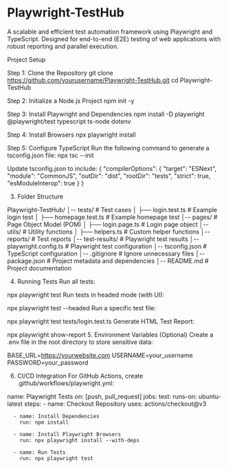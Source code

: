 # Playwright-TestHub
A scalable and efficient test automation framework using Playwright and TypeScript. Designed for end-to-end (E2E) testing of web applications with robust reporting and parallel execution.

Project Setup

Step 1: Clone the Repository
git clone https://github.com/yourusername/Playwright-TestHub.git
cd Playwright-TestHub

Step 2: Initialize a Node.js Project
npm init -y

Step 3: Install Playwright and Dependencies
npm install -D playwright @playwright/test typescript ts-node dotenv

Step 4: Install Browsers
npx playwright install

Step 5: Configure TypeScript
Run the following command to generate a tsconfig.json file:
npx tsc --init

Update tsconfig.json to include:
{
  "compilerOptions": {
    "target": "ESNext",
    "module": "CommonJS",
    "outDir": "dist",
    "rootDir": "tests",
    "strict": true,
    "esModuleInterop": true
  }
}

3. Folder Structure

Playwright-TestHub/
│-- tests/                 # Test cases
│   ├── login.test.ts      # Example login test
│   ├── homepage.test.ts   # Example homepage test
│-- pages/                 # Page Object Model (POM)
│   ├── login.page.ts      # Login page object
│-- utils/                 # Utility functions
│   ├── helpers.ts         # Custom helper functions
│-- reports/               # Test reports
│-- test-results/          # Playwright test results
│-- playwright.config.ts   # Playwright test configuration
│-- tsconfig.json          # TypeScript configuration
│-- .gitignore             # Ignore unnecessary files
│-- package.json           # Project metadata and dependencies
│-- README.md              # Project documentation



4. Running Tests
Run all tests:

npx playwright test
Run tests in headed mode (with UI):

npx playwright test --headed
Run a specific test file:

npx playwright test tests/login.test.ts
Generate HTML Test Report:

npx playwright show-report
5. Environment Variables (Optional)
Create a .env file in the root directory to store sensitive data:

BASE_URL=https://yourwebsite.com
USERNAME=your_username
PASSWORD=your_password

6. CI/CD Integration
For GitHub Actions, create .github/workflows/playwright.yml:

name: Playwright Tests
on: [push, pull_request]
jobs:
  test:
    runs-on: ubuntu-latest
    steps:
      - name: Checkout Repository
        uses: actions/checkout@v3

      - name: Install Dependencies
        run: npm install

      - name: Install Playwright Browsers
        run: npx playwright install --with-deps

      - name: Run Tests
        run: npx playwright test
